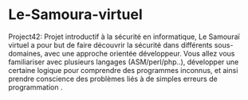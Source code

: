 # Le-Samoura-virtuel
Project42: Projet introductif à la sécurité en informatique, Le Samouraï virtuel a pour but de faire découvrir la sécurité dans différents sous-domaines, avec une approche orientée développeur. Vous allez vous familiariser avec plusieurs langages (ASM/perl/php..), développer une certaine logique pour comprendre des programmes inconnus, et ainsi prendre conscience des problèmes liés à de simples erreurs de programmation .
